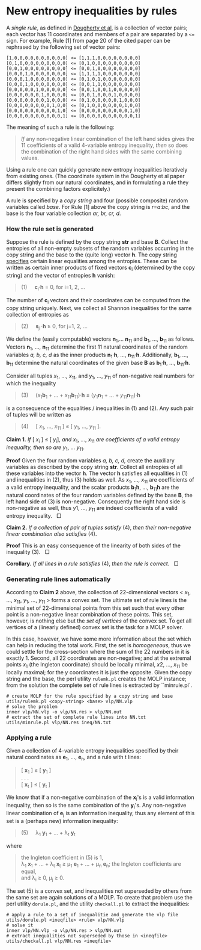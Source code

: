 New entropy inequalities by rules
=================================

A *single rule*, as defined in [Dougherty et al](http://arxiv.org/pdf/1104.3602v1),
is a collection of vector pairs; each vector has 11 coordinates and members
of a pair are separated by a `<=` sign. For example, Rule [1] from page 20
of the cited paper can be rephrased by the following set of vector pairs:

    [1,0,0,0,0,0,0,0,0,0,0] <= [1,1,1,0,0,0,0,0,0,0,0]
    [0,1,0,0,0,0,0,0,0,0,0] <= [0,1,0,0,0,0,0,0,0,0,0]
    [0,0,1,0,0,0,0,0,0,0,0] <= [0,0,1,0,0,0,0,0,0,0,0]
    [0,0,0,1,0,0,0,0,0,0,0] <= [1,1,1,1,0,0,0,0,0,0,0]
    [0,0,0,1,0,0,0,0,0,0,0] <= [0,1,0,1,0,0,0,0,0,0,0]
    [0,0,0,1,0,0,0,0,0,0,0] <= [0,0,1,1,0,0,0,0,0,0,0]
    [0,0,0,0,0,1,0,0,0,0,0] <= [0,0,1,0,0,1,0,0,0,0,0]
    [0,0,0,0,0,0,1,0,0,0,0] <= [0,0,1,0,0,0,1,0,0,0,0]
    [0,0,0,0,0,0,0,1,0,0,0] <= [0,1,0,0,0,0,0,1,0,0,0]
    [0,0,0,0,0,0,0,0,1,0,0] <= [0,1,0,0,0,0,0,0,1,0,0]
    [0,0,0,0,0,0,0,0,0,1,0] <= [0,0,0,0,0,0,0,0,0,1,0]
    [0,0,0,0,0,0,0,0,0,0,1] <= [0,0,0,0,0,0,0,0,0,0,1]

The meaning of such a rule is the following:

> *If* any non-negative linear combination of the left hand sides
> gives the 11 coefficients of a valid 4-variable entropy inequality, *then* so
> does the combination of the right hand sides with the same combining
> values.

Using a rule one can quickly generate new entropy inequalities iteratively
from existing ones.
(The coordinate system in the Dougherty et al paper differs slightly from
our natural coordinates, and in formulating a rule they present the
combining factors explicitely.)

A rule is specified by a *copy string* and four (possible composite) random
variables called *base*. For Rule [1] above the copy string is *r*=*a*:*bc*, and
the base is the four variable collection *ar, br, cr, d*.

### How the rule set is generated

Suppose the rule is defined by the copy string **str** and base **B**.
Collect the entropies of all non-empty subsets of the random variables
occurring in the copy string and the base to the (quite long) vector **h**.
The copy string [specifies](copy/DESCRIPTION.md) certain linear equalities
among the entropies. These can be written as certain inner products of fixed
vectors **c**<sub>i</sub> (determined by the copy string) and the vector of
entropies **h** vanish:

> (1) &nbsp; &nbsp;  **c**<sub>i</sub>&#183;**h** = 0, for i=1, 2, ...

The number of **c**<sub>i</sub> vectors and their coordinates can be computed
from the copy string uniquely. Next, we collect all Shannon inequalities for the same
collection of entropies as

> (2) &nbsp; &nbsp; **s**<sub>j</sub> &#183;**h** &ge; 0, for j=1, 2, ...

We define the (easily computable) vectors **n**<sub>1</sub>,... **n**<sub>11</sub>
and **b**<sub>1</sub>, ..., **b**<sub>11</sub> as follows. Vectors
**n**<sub>1</sub>, ..., **n**<sub>11</sub> determine the first
11 natural coordinates of the random variables *a, b, c, d* as the inner
products **n**<sub>1</sub>&#183;**h**, ..., **n**<sub>11</sub>&#183;**h**.
Additionally, **b**<sub>1</sub>, ..., **b**<sub>11</sub> determine the natural
coordinates of the given base **B** as **b**<sub>1</sub>&#183;**h**, ..., 
**b**<sub>11</sub>&#183;**h**.

Consider all tuples  *x*<sub>1</sub>, ..., *x*<sub>11</sub>, and *y*<sub>1</sub>,
..., *y*<sub>11</sub> of non-negative real numbers for which the inequality

> (3) &nbsp; &nbsp; (*x*<sub>1</sub>**b**<sub>1</sub> + ... +
>                *x*<sub>11</sub>**b**<sub>11</sub>)&#183;**h** &le;
>              (*y*<sub>1</sub>**n**<sub>1</sub> + ... +
>                *y*<sub>11</sub>**n**<sub>11</sub>)&#183;**h**

is a consequence of the equalities / inequalities in (1) and (2). Any such pair
of tuples will be written as

>  (4) &nbsp; &nbsp;  [ *x*<sub>1</sub>, ..., *x*<sub>11</sub> ] &le; [ *y*<sub>1</sub>, ...,
> *y*<sub>11</sub> ].



**Claim 1.** *If* [ *x*<sub>i</sub> ] &le; [ *y*<sub>i</sub>], *and*
*x*<sub>1</sub>, ..., *x*<sub>11</sub> *are coefficients of a valid 
entropy inequality, then so are* *y*<sub>1</sub>, ... *y*<sub>11</sub>.


**Proof** 
Given the four random variables *a, b, c, d,* create the auxiliary
variables as described by the copy string **str**. Collect all entropies of
all these variables into the vector **h**. The vector **h** satisfies all
equalities in (1) and inequalities in (2), thus (3) holds as well. As
*x*<sub>1</sub>, ..., *x*<sub>11</sub> are coefficients of a valid entropy
inequality, and the scalar products **b**<sub>1</sub>**h**, ...,
**b**<sub>11</sub>**h** are the natural coordinates of the four random
variables defined by the base **B**, the left hand side of (3) is
non-negative. Consequently the right hand side is non-negative as well, thus
*y*<aub>1</sub>, ..., *y*<sub>11</sub> are indeed coefficients of a valid
entropy inequality. &nbsp; &#x25a1;

**Claim 2.** *If a collection of pair of tuples satisfy* (4), *then their
non-negative linear combination also satisfies* (4).

**Proof**
This is an easy consequence of the linearity of both sides of the inequality
(3). &nbsp; &#x25a1;

**Corollary.** *If all lines in a rule satisfies* (4), *then the rule is
correct.* &nbsp; &#x25a1;


### Generating rule lines automatically

According to **Claim 2** above, the collection of 22-dimensional vectors
&lt; *x*<sub>1</sub>, ..., *x*<sub>11</sub>, *y*<sub>1</sub>, ...,
*y*<sub>11</sub> &gt; forms a convex set. The ultimate set of rule lines is
the minimal set of 22-dimensional points from this set such that every other
point is a non-negative linear combination of these points. This set,
however, is nothing else but the *set of vertices* of the convex set. To get
all vertices of a (linearly defined) convex set is the task for a MOLP
solver.

In this case, however, we have some more information about the set which can
help in reducing the total work. First, the set is *homogeneous*, thus we
could settle for the cross-section where the sum of the 22 numbers in it is
exactly 1. Second, all 22 coordinates are non-negative; and at the extremal
points *x*<sub>1</sub> (the Ingleton coordinate) should be locally minimal,
*x*<aub>2</sub>, ..., *x*<sub>11</sub> be locally maximal; for the *y* 
coordinates it is just the opposite. Given the copy string and the base,
the perl utility `rulemk.pl` creates the MOLP instance; from the solution
the complete set of rule lines is extracted by ``minrule.pl`.

    # create MOLP for the rule specified by a copy string and base
    utils/rulemk.pl <copy-string> <base> vlp/NN.vlp
    # solve the problem
    inner vlp/NN.vlp -o vlp/NN.res > vlp/NN.out
    # extract the set of complete rule lines into NN.txt
    utils/minrule.pl vlp/NN.res ineq/NN.txt


### Applying a rule

Given a collection of 4-variable entropy inequalities specified by their
natural coordinates as **e**<sub>1</sub>, ..., **e**<sub>n</sub>, and a
rule with t lines:

>    [ **x**<sub>1</sub> ] &le; [ **y**<sub>1</sub> ]<br>
>    . . . <br>
>    [ **x**<sub>t</sub> ] &le; [ **y**<sub>t</sub> ]

We know that if a non-negative combination of the **x**<sub>i</sub>'s is
a valid information inequality, then so is the same combination of the
**y**<sub>i</sub>'s. Any non-negative linear combination of
**e**<sub>j</sub> is an information inequality, thus any element of this
set is a (perhaps new) information inequality:

>  (5) &nbsp; &nbsp;  &lambda;<sub>1</sub> **y**<sub>1</sub> + ... + &lambda;<sub>t</sub> **y**<sub>t</sub>

where

>  the Ingleton coefficient in (5) is 1, <br>
>  &lambda;<sub>1</sub> **x**<sub>1</sub> + ... + &lambda;<sub>t</sub>
> **x**<sub>t</sub> &ge; &mu;<sub>1</sub> **e**<sub>1</sub> + ... +
> &mu;<sub>n</sub> **e**<sub>n</sub>; the Ingleton coefficients are
> equal,<br>
>  and &lambda;<sub>i</sub> &ge; 0, &mu;<sub>j</sub> &ge; 0.

The set (5) is a convex set, and inequalities not superseded by others from
the same set are again solutions of a MOLP. To create that problem use the
perl utility `dorule.pl`, and the utility `checkall.pl` to extract the
inequalities:

    # apply a rule to a set of inequalitie and generate the vlp file
    utils/dorule.pl <ineqfile> <rule> vlp/NN.vlp
    # solve it
    inner vlp/NN.vlp -o vlp/NN.res > vlp/NN.out
    # extract inequalities not superseded by those in <ineqfile>
    utils/checkall.pl vlp/NN.res <ineqfile>


